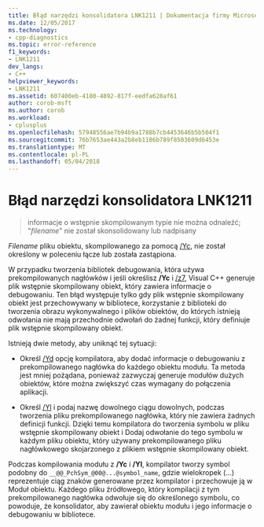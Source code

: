 ```yaml
---
title: Błąd narzędzi konsolidatora LNK1211 | Dokumentacja firmy Microsoft
ms.date: 12/05/2017
ms.technology:
- cpp-diagnostics
ms.topic: error-reference
f1_keywords:
- LNK1211
dev_langs:
- C++
helpviewer_keywords:
- LNK1211
ms.assetid: 607400eb-4180-4892-817f-eedfa628af61
author: corob-msft
ms.author: corob
ms.workload:
- cplusplus
ms.openlocfilehash: 57948556ae7b94b9a1788b7cb4453646b5b504f1
ms.sourcegitcommit: 76b7653ae443a2b8eb1186b789f8503609d6453e
ms.translationtype: MT
ms.contentlocale: pl-PL
ms.lasthandoff: 05/04/2018
---
```

# <a name="linker-tools-error-lnk1211"></a>Błąd narzędzi konsolidatora LNK1211

> informacje o wstępnie skompilowanym typie nie można odnaleźć; "*filename*" nie został skonsolidowany lub nadpisany

*Filename* pliku obiektu, skompilowanego za pomocą [/Yc](../../build/reference/yc-create-precompiled-header-file.md), nie został określony w poleceniu łącze lub została zastąpiona.

W przypadku tworzenia bibliotek debugowania, która używa prekompilowanych nagłówków i jeśli określisz **/Yc** i [/z7](../../build/reference/z7-zi-zi-debug-information-format.md), Visual C++ generuje plik wstępnie skompilowany obiekt, który zawiera informacje o debugowaniu. Ten błąd występuje tylko gdy plik wstępnie skompilowany obiekt jest przechowywany w bibliotece, korzystanie z biblioteki do tworzenia obrazu wykonywalnego i plików obiektów, do których istnieją odwołania nie mają przechodnie odwołań do żadnej funkcji, który definiuje plik wstępnie skompilowany obiekt.

Istnieją dwie metody, aby uniknąć tej sytuacji:

- Określ [/Yd](../../build/reference/yd-place-debug-information-in-object-file.md) opcję kompilatora, aby dodać informacje o debugowaniu z prekompilowanego nagłówka do każdego obiektu modułu. Ta metoda jest mniej pożądana, ponieważ zazwyczaj generuje modułów dużych obiektów, które można zwiększyć czas wymagany do połączenia aplikacji.

- Określ [/Yl](../../build/reference/yl-inject-pch-reference-for-debug-library.md) i podaj nazwę dowolnego ciągu dowolnych, podczas tworzenia pliku prekompilowanego nagłówka, który nie zawiera żadnych definicji funkcji. Dzięki temu kompilatora do tworzenia symbolu w pliku wstępnie skompilowany obiekt i Dodaj odwołanie do tego symbolu w każdym pliku obiektu, który używany prekompilowanego pliku nagłówkowego skojarzonego z plikiem wstępnie skompilowany obiekt.

Podczas kompilowania modułu z **/Yc** i **/Yl**, kompilator tworzy symbol podobny do `__@@_PchSym_@00@...@symbol_name`, gdzie wielokropek (...) reprezentuje ciąg znaków generowane przez kompilator i przechowuje ją w Moduł obiektu. Każdego pliku źródłowego, który kompilacji z tym prekompilowanego nagłówka odwołuje się do określonego symbolu, co powoduje, że konsolidator, aby zawierał obiektu modułu i jego informacje o debugowaniu w bibliotece.
